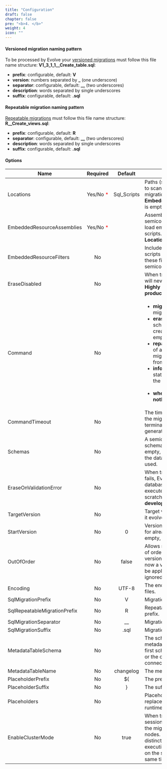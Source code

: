 ```yaml
---
title: "Configuration"
draft: false
chapter: false
pre: "<b>4. </b>"
weight: 4
icon: ""
---
```


#### Versioned migration naming pattern

To be processed by Evolve your [versioned migrations](/concepts/#versioned-migration) must follow this file name structure: **V1_3_1_1__Create_table.sql**:

- **prefix**: configurable, default: **V**
- **version**: numbers separated by **_** (one underscore)
- **separator**: configurable, default: **__** (two underscores)
- **description**: words separated by single underscores
- **suffix**: configurable, default: **.sql** 

#### Repeatable migration naming pattern

[Repeatable migrations](/concepts/#repeatable-migration) must follow this file name structure: **R__Create_views.sql**:

- **prefix**: configurable, default: **R**
- **separator**: configurable, default: **__** (two underscores)
- **description**: words separated by single underscores
- **suffix**: configurable, default: **.sql** 

#### Options

| Name | Required | Default | Description |
|-------------------------------|:--------:|:-----------:|-------------------------------------------------------------------|
Locations | Yes/No <span style=color:red>*</span> | Sql_Scripts | Paths (separated by semicolon) to scan recursively for migrations. <span style=color:red>*</span>Mandatory only if **EmbeddedResourceAssemblies** is empty. |
EmbeddedResourceAssemblies | Yes/No <span style=color:red>*</span> | | Assemblies (separated by semicolon) to scan in order to load embedded migration scripts. <span style=color:red>*</span>Mandatory only if **Locations** is empty. |
EmbeddedResourceFilters | No | | Includes embedded migration scripts that start with one of these filters (separated by semicolon). |
EraseDisabled | No |  | When true, ensures that Evolve will never erase schemas. **Highly recommended in production.** |
Command | No | | <ul><li>**migrate**: applies the migrations</li><li>**erase**: erases the database schema(s) if Evolve has created it or has found it empty</li><li>**repair**: corrects checksums of already applied migrations, with the ones from actual migration scripts</li><li>**info**: displays the details and status information about all the migrations</li></br><li>**when empty Evolve does nothing.**</li></ul> |
CommandTimeout | No |  | The time in seconds to wait for the migration to execute before terminating the command and generating an error. |
Schemas | No |  | A semicolon separated list of schema managed by Evolve.  If empty, the default schema for the datasource connection is used. |
EraseOnValidationError | No |  | When true, if validation phase fails, Evolve will erase the database schemas and will re-execute migration scripts from scratch. **Intended to be used in development only.** |
TargetVersion | No |  | Target version to reach. If empty it evolves all the way up. |
StartVersion | No | 0 | Version used as starting point for already existing databases. If empty, start version = 0. |
OutOfOrder | No | false | Allows migrations to be run "out of order". If you already have versions 1 and 3 applied, and now a version 2 is found, it will be applied too instead of being ignored. |
Encoding | No | UTF-8 | The encoding of SQL migration files. |
SqlMigrationPrefix | No | V | Migration file name prefix. |
SqlRepeatableMigrationPrefix | No | R | Repeatable migration file name prefix. |
SqlMigrationSeparator | No | __ | Migration file name separator. |
SqlMigrationSuffix | No | .sql | Migration file name suffix. |
MetadataTableSchema | No |  | The schema containing the metadata table. If empty, the first schema defined in Schemas or the one of the datasource connection. |
MetadataTableName | No | changelog | The metadata table name. |
PlaceholderPrefix | No | ${ | The prefix of the placeholders. |
PlaceholderSuffix | No | } | The suffix of the placeholders. |
Placeholders | No |  | Placeholders are strings to replace in sql migrations at runtime. |
EnableClusterMode  | No | true | When true, Evolve will use a session level lock to coordinate the migrations on multiple nodes. This prevents two distinct Evolve executions from executing an Evolve command on the same database at the same time. |
